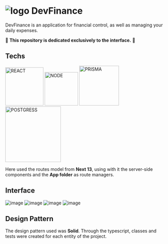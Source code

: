 <html>
<h1>
    <img style="margin-bottom: -12px;" alt="logo"
        src="https://github-production-user-asset-6210df.s3.amazonaws.com/77704994/251832879-c047619e-6174-4c09-afec-2bcc38555c12.svg" />
    DevFinance
</h1>

DevFinance is an application for financial control, as well as managing your daily expenses.

🚨 **This repository is dedicated exclusively to the interface.** 🚨

## Techs
<div >
    <img alt="REACT" width="120"
        src="https://img.shields.io/badge/next.js-61DAFB?style=for-the-badge&logo=next.js&logoColor=black" />
    <img alt="NODE" width="105"
        src="https://img.shields.io/badge/node-000?style=for-the-badge&logo=node.js&logoColor=green" />
    <img alt="PRISMA" width="125"
        src="https://img.shields.io/badge/prisma-fff?style=for-the-badge&logo=prisma&logoColor=black" />
    <img alt="POSTGRESS" width="175" 
        src="https://camo.githubusercontent.com/95a15266c9b093e9070410fa62c8dcba6611e79edd738e0ded7ec5b52541d6c4/68747470733a2f2f696d672e736869656c64732e696f2f7374617469632f76313f7374796c653d666f722d7468652d6261646765266d6573736167653d506f737467726553514c26636f6c6f723d343136394531266c6f676f3d506f737467726553514c266c6f676f436f6c6f723d464646464646266c6162656c3d" />

  Here used the routes model from **Next 13**, using with it the server-side components and the **App folder** as route managers.

</div>
 
## Interface

![image](https://github.com/davi-souza2001/devfinance/assets/77704994/2c26f924-4369-4ff6-8c34-86fcf239f9cb)
![image](https://github.com/davi-souza2001/devfinance/assets/77704994/a7771f1c-6e79-41ea-a804-75e7aba2f09b)
![image](https://github.com/davi-souza2001/devfinance/assets/77704994/31ddc9f7-2649-40f4-9c82-7e0a2ebb21b8)
![image](https://github.com/davi-souza2001/devfinance/assets/77704994/0cca65ef-d60f-4847-aef5-2cf67b1cf11b)



## Design Pattern

The design pattern used was **Solid**. Through the typescript, classes and tests were created for each entity of the
project.


</html>
<!-- 
Registrar meu saldo total
Registrar minhas dispezas por categoria, e cada uma, vai ter um ícone (e vai poder ser recorrente ou não)
Se minhas dispezas consumirem mais que 70% do meu saldo total ele deve me alertar
De acordo com meu salário, a partir somente dele deve ser calculado quanto eu devo gastar por mes
Ele deve consultar para verificar quanto eu terei se comprar x coisa 
-->

<!-- 
- [] Adicionar novas rotas para calcular as funções
-->
